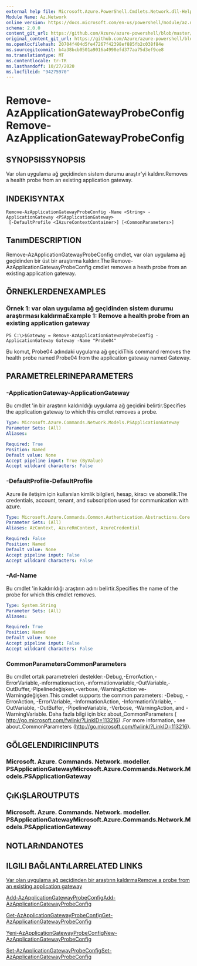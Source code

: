 ```yaml
---
external help file: Microsoft.Azure.PowerShell.Cmdlets.Network.dll-Help.xml
Module Name: Az.Network
online version: https://docs.microsoft.com/en-us/powershell/module/az.network/remove-azapplicationgatewayprobeconfig
schema: 2.0.0
content_git_url: https://github.com/Azure/azure-powershell/blob/master/src/Network/Network/help/Remove-AzApplicationGatewayProbeConfig.md
original_content_git_url: https://github.com/Azure/azure-powershell/blob/master/src/Network/Network/help/Remove-AzApplicationGatewayProbeConfig.md
ms.openlocfilehash: 20704f404d5fe47267f42398ef885fb2c038f84e
ms.sourcegitcommit: b4a38bcb0501a9016a4998efd377aa75d3ef9ce8
ms.translationtype: MT
ms.contentlocale: tr-TR
ms.lasthandoff: 10/27/2020
ms.locfileid: "94275970"
---
```

# <span data-ttu-id="14ece-101">Remove-AzApplicationGatewayProbeConfig</span><span class="sxs-lookup"><span data-stu-id="14ece-101">Remove-AzApplicationGatewayProbeConfig</span></span>

## <span data-ttu-id="14ece-102">SYNOPSIS</span><span class="sxs-lookup"><span data-stu-id="14ece-102">SYNOPSIS</span></span>
<span data-ttu-id="14ece-103">Var olan uygulama ağ geçidinden sistem durumu araştır'yi kaldırır.</span><span class="sxs-lookup"><span data-stu-id="14ece-103">Removes a health probe from an existing application gateway.</span></span>

## <span data-ttu-id="14ece-104">INDEKI</span><span class="sxs-lookup"><span data-stu-id="14ece-104">SYNTAX</span></span>

```
Remove-AzApplicationGatewayProbeConfig -Name <String> -ApplicationGateway <PSApplicationGateway>
 [-DefaultProfile <IAzureContextContainer>] [<CommonParameters>]
```

## <span data-ttu-id="14ece-105">Tanım</span><span class="sxs-lookup"><span data-stu-id="14ece-105">DESCRIPTION</span></span>
<span data-ttu-id="14ece-106">Remove-AzApplicationGatewayProbeConfig cmdlet, var olan uygulama ağ geçidinden bir üst bir araştırma kaldırır.</span><span class="sxs-lookup"><span data-stu-id="14ece-106">The Remove-AzApplicationGatewayProbeConfig cmdlet removes a heath probe from an existing application gateway.</span></span>

## <span data-ttu-id="14ece-107">ÖRNEKLERDEN</span><span class="sxs-lookup"><span data-stu-id="14ece-107">EXAMPLES</span></span>

### <span data-ttu-id="14ece-108">Örnek 1: var olan uygulama ağ geçidinden sistem durumu araştırması kaldırma</span><span class="sxs-lookup"><span data-stu-id="14ece-108">Example 1: Remove a health probe from an existing application gateway</span></span>
```
PS C:\>$Gateway = Remove-AzApplicationGatewayProbeConfig -ApplicationGateway Gateway -Name "Probe04"
```

<span data-ttu-id="14ece-109">Bu komut, Probe04 adındaki uygulama ağ geçidi</span><span class="sxs-lookup"><span data-stu-id="14ece-109">This command removes the health probe named Probe04 from the application gateway named Gateway.</span></span>

## <span data-ttu-id="14ece-110">PARAMETRELERINE</span><span class="sxs-lookup"><span data-stu-id="14ece-110">PARAMETERS</span></span>

### <span data-ttu-id="14ece-111">-ApplicationGateway</span><span class="sxs-lookup"><span data-stu-id="14ece-111">-ApplicationGateway</span></span>
<span data-ttu-id="14ece-112">Bu cmdlet 'in bir araştırın kaldırıldığı uygulama ağ geçidini belirtir.</span><span class="sxs-lookup"><span data-stu-id="14ece-112">Specifies the application gateway to which this cmdlet removes a probe.</span></span>

```yaml
Type: Microsoft.Azure.Commands.Network.Models.PSApplicationGateway
Parameter Sets: (All)
Aliases:

Required: True
Position: Named
Default value: None
Accept pipeline input: True (ByValue)
Accept wildcard characters: False
```

### <span data-ttu-id="14ece-113">-DefaultProfile</span><span class="sxs-lookup"><span data-stu-id="14ece-113">-DefaultProfile</span></span>
<span data-ttu-id="14ece-114">Azure ile iletişim için kullanılan kimlik bilgileri, hesap, kiracı ve abonelik.</span><span class="sxs-lookup"><span data-stu-id="14ece-114">The credentials, account, tenant, and subscription used for communication with azure.</span></span>

```yaml
Type: Microsoft.Azure.Commands.Common.Authentication.Abstractions.Core.IAzureContextContainer
Parameter Sets: (All)
Aliases: AzContext, AzureRmContext, AzureCredential

Required: False
Position: Named
Default value: None
Accept pipeline input: False
Accept wildcard characters: False
```

### <span data-ttu-id="14ece-115">-Ad</span><span class="sxs-lookup"><span data-stu-id="14ece-115">-Name</span></span>
<span data-ttu-id="14ece-116">Bu cmdlet 'in kaldırıldığı araştırın adını belirtir.</span><span class="sxs-lookup"><span data-stu-id="14ece-116">Specifies the name of the probe for which this cmdlet removes.</span></span>

```yaml
Type: System.String
Parameter Sets: (All)
Aliases:

Required: True
Position: Named
Default value: None
Accept pipeline input: False
Accept wildcard characters: False
```

### <span data-ttu-id="14ece-117">CommonParameters</span><span class="sxs-lookup"><span data-stu-id="14ece-117">CommonParameters</span></span>
<span data-ttu-id="14ece-118">Bu cmdlet ortak parametreleri destekler:-Debug,-ErrorAction,-ErrorVariable,-ınformationaction,-ınformationvariable,-OutVariable,-OutBuffer,-Pipelinedeğişken,-verbose,-WarningAction ve-Warningdeğişken.</span><span class="sxs-lookup"><span data-stu-id="14ece-118">This cmdlet supports the common parameters: -Debug, -ErrorAction, -ErrorVariable, -InformationAction, -InformationVariable, -OutVariable, -OutBuffer, -PipelineVariable, -Verbose, -WarningAction, and -WarningVariable.</span></span> <span data-ttu-id="14ece-119">Daha fazla bilgi için bkz about_CommonParameters ( http://go.microsoft.com/fwlink/?LinkID=113216) .</span><span class="sxs-lookup"><span data-stu-id="14ece-119">For more information, see about_CommonParameters (http://go.microsoft.com/fwlink/?LinkID=113216).</span></span>

## <span data-ttu-id="14ece-120">GÖLGELENDIRICI</span><span class="sxs-lookup"><span data-stu-id="14ece-120">INPUTS</span></span>

### <span data-ttu-id="14ece-121">Microsoft. Azure. Commands. Network. modeller. PSApplicationGateway</span><span class="sxs-lookup"><span data-stu-id="14ece-121">Microsoft.Azure.Commands.Network.Models.PSApplicationGateway</span></span>

## <span data-ttu-id="14ece-122">ÇıKıŞLAR</span><span class="sxs-lookup"><span data-stu-id="14ece-122">OUTPUTS</span></span>

### <span data-ttu-id="14ece-123">Microsoft. Azure. Commands. Network. modeller. PSApplicationGateway</span><span class="sxs-lookup"><span data-stu-id="14ece-123">Microsoft.Azure.Commands.Network.Models.PSApplicationGateway</span></span>

## <span data-ttu-id="14ece-124">NOTLARıNDA</span><span class="sxs-lookup"><span data-stu-id="14ece-124">NOTES</span></span>

## <span data-ttu-id="14ece-125">ILGILI BAĞLANTıLAR</span><span class="sxs-lookup"><span data-stu-id="14ece-125">RELATED LINKS</span></span>

[<span data-ttu-id="14ece-126">Var olan uygulama ağ geçidinden bir araştırın kaldırma</span><span class="sxs-lookup"><span data-stu-id="14ece-126">Remove a probe from an existing application gateway</span></span>](https://azure.microsoft.com/en-us/documentation/articles/application-gateway-create-probe-ps/#remove-a-probe-from-an-existing-application-gateway)

[<span data-ttu-id="14ece-127">Add-AzApplicationGatewayProbeConfig</span><span class="sxs-lookup"><span data-stu-id="14ece-127">Add-AzApplicationGatewayProbeConfig</span></span>](./Add-AzApplicationGatewayProbeConfig.md)

[<span data-ttu-id="14ece-128">Get-AzApplicationGatewayProbeConfig</span><span class="sxs-lookup"><span data-stu-id="14ece-128">Get-AzApplicationGatewayProbeConfig</span></span>](./Get-AzApplicationGatewayProbeConfig.md)

[<span data-ttu-id="14ece-129">Yeni-AzApplicationGatewayProbeConfig</span><span class="sxs-lookup"><span data-stu-id="14ece-129">New-AzApplicationGatewayProbeConfig</span></span>](./New-AzApplicationGatewayProbeConfig.md)

[<span data-ttu-id="14ece-130">Set-AzApplicationGatewayProbeConfig</span><span class="sxs-lookup"><span data-stu-id="14ece-130">Set-AzApplicationGatewayProbeConfig</span></span>](./Set-AzApplicationGatewayProbeConfig.md)

